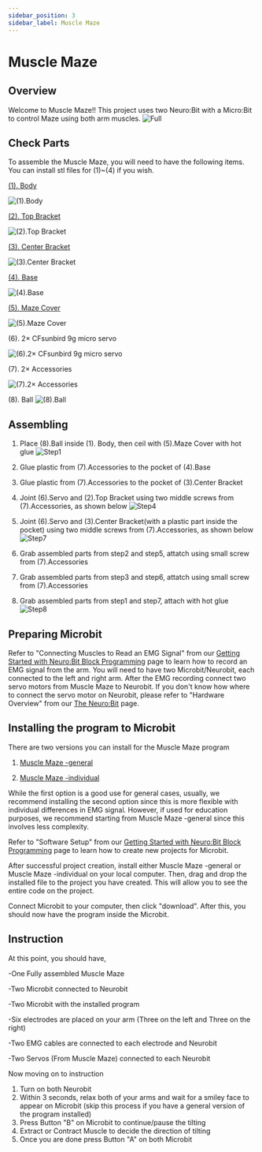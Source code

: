 ```yaml
---
sidebar_position: 3
sidebar_label: Muscle Maze
---
```


# Muscle Maze #

## Overview ##
Welcome to Muscle Maze!! This project uses two Neuro:Bit with a Micro:Bit to control Maze using both arm muscles. 
![Full](./Full.jpg)

## Check Parts ##
To assemble the Muscle Maze, you will need to have the following items.
You can install stl files for (1)~(4) if you wish.

[(1). Body](./MazeBody.stl)

![(1).Body](./Maze.png)

[(2). Top Bracket](./TopBracket.stl)

![(2).Top Bracket](./Top_Bracket.png)

[(3). Center Bracket](./CenterBracket.stl)

![(3).Center Bracket](./Center_Bracket.png)

[(4). Base](./Base.stl)

![(4).Base](./Base.png)

[(5). Maze Cover](AcrylicCut.rd)

![(5).Maze Cover](./Maze_Cover.jpg)

(6). 2× CFsunbird 9g micro servo

![(6).2× CFsunbird 9g micro servo](./Servo.jpg)

(7). 2× Accessories

![(7).2× Accessories](./Etc.jpg)

(8). Ball
![(8).Ball](./Ball.jpg)


## Assembling ##
1. Place (8).Ball inside (1). Body, then ceil with (5).Maze Cover with hot glue ![Step1](./Step1.jpg)

2. Glue plastic from (7).Accessories to the pocket of (4).Base

3. Glue plastic from (7).Accessories to the pocket of (3).Center Bracket

4. Joint (6).Servo and (2).Top Bracket using two middle screws from (7).Accessories, as shown below ![Step4](./Step4.jpg)

5. Joint (6).Servo and (3).Center Bracket(with a plastic part inside the pocket) using two middle screws from (7).Accessories, as shown below ![Step7](./Step7.jpg)

6. Grab assembled parts from step2 and step5, attatch using small screw from (7).Accessories 

7. Grab assembled parts from step3 and step6, attatch using small screw from (7).Accessories 

8. Grab assembled parts from step1 and step7, attach with hot glue ![Step8](./Step8.jpg)


## Preparing Microbit ##
Refer to "Connecting Muscles to Read an EMG Signal" from our [Getting Started with Neuro:Bit Block Programming](../../Block) page to learn how to record an EMG signal from the arm. You will need to have two Microbit/Neurobit, each connected to the left and right arm.
After the EMG recording connect two servo motors from Muscle Maze to Neurobit. If you don't know how where to connect the servo motor on Neurobit, please refer to  "Hardware Overview" from our [The Neuro:Bit](../../src) page.

## Installing the program to Microbit ##
There are two versions you can install for the Muscle Maze program

1. [Muscle Maze -general](./microbit-Muscle-Maze-general.hex)

2. [Muscle Maze -individual](./microbit-Muscle-Maze-indiviudal.hex)

While the first option is a good use for general cases, usually, we recommend installing the second option since this is more flexible with individual differences in EMG signal. However, if used for education purposes, we recommend starting from Muscle Maze -general since this involves less complexity.

Refer to "Software Setup" from our [Getting Started with Neuro:Bit Block Programming](../../Block) page to learn how to create new projects for Microbit.

After successful project creation, install either Muscle Maze -general or Muscle Maze -individual on your local computer. Then, drag and drop the installed file to the project you have created. This will allow you to see the entire code on the project.

Connect Microbit to your computer, then click "download". After this, you should now have the program inside the Microbit.

## Instruction ##
At this point, you should have,

-One Fully assembled Muscle Maze

-Two Microbit connected to Neurobit
  
-Two Microbit with the installed program
  
-Six electrodes are placed on your arm (Three on the left and Three on the right)
  
-Two EMG cables are connected to each electrode and Neurobit
  
-Two Servos (From Muscle Maze) connected to each Neurobit


Now moving on to instruction

1. Turn on both Neurobit
2. Within 3 seconds, relax both of your arms and wait for a smiley face to appear on Microbit 
  (skip this process if you have a general version of the program installed)
3. Press Button "B" on Microbit to continue/pause the tilting
4. Extract or Contract Muscle to decide the direction of tilting
5. Once you are done press Button "A" on both Microbit


